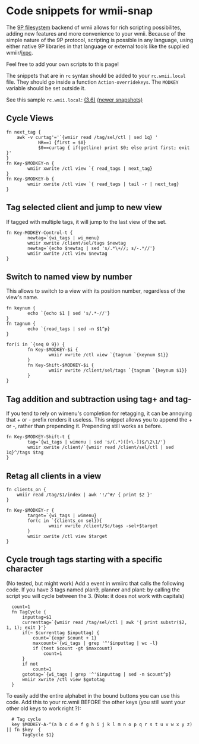 Code snippets for wmii-snap
===========================

The [9P filesystem](http://en.wikipedia.org/wiki/9P) backend of wmii allows for
rich scripting possibilites, adding new features and more convenience to your
wmii. Because of the simple nature of the 9P protocol, scripting is possible in
any language, using either native 9P libraries in that language or external
tools like the supplied wmiir/[ixpc](http://libs.suckless.org/).

Feel free to add your own scripts to this page!

The snippets that are in `rc` syntax should be added to your `rc.wmii.local`
file. They should go inside a function `Action-overridekeys`. The `MODKEY`
variable should be set outside it.

See this sample `rc.wmii.local`: [(3.6)](http://sqweek.dnsdojo.org/wmii/rc.wmii.local-3.6) [(newer snapshots)](http://sqweek.dnsdojo.org/wmii/rc.wmii.local-20080520)

Cycle Views
-----------
    fn next_tag {
        awk -v curtag'='`{wmiir read /tag/sel/ctl | sed 1q} '
                NR==1 {first = $0}
                $0==curtag { if(getline) print $0; else print first; exit }'
    }
    fn Key-$MODKEY-n {
            wmiir xwrite /ctl view `{ read_tags | next_tag}
    }
    fn Key-$MODKEY-b {
            wmiir xwrite /ctl view `{ read_tags | tail -r | next_tag}
    }

Tag selected client and jump to new view
----------------------------------------
If tagged with multiple tags, it will jump to the last view of the set.

    fn Key-MODKEY-Control-t {
            newtag=`{wi_tags | wi_menu}
            wmiir xwrite /client/sel/tags $newtag
            newtag=`{echo $newtag | sed 's/.*\+//; s/-.*//'}
            wmiir xwrite /ctl view $newtag
    }

Switch to named view by number
-----------------------------

This allows to switch to a view with its position number, regardless of the view's name.

    fn keynum {
            echo `{echo $1 | sed 's/.*-//'}
    }
    fn tagnum {
            echo `{read_tags | sed -n $1^p}
    }

    for(i in `{seq 0 9}) {
            fn Key-$MODKEY-$i {
                    wmiir xwrite /ctl view `{tagnum `{keynum $1}}
            }
            fn Key-Shift-$MODKEY-$i {
                    wmiir xwrite /client/sel/tags `{tagnum `{keynum $1}}
            }
    }

Tag addition and subtraction using tag+ and tag-
------------------------------------------------

If you tend to rely on wimenu's completion for retagging, it can be annoying that + or - prefix
renders it useless. This snippet allows you to append the + or -, rather than prepending
it. Prepending still works as before.

    fn Key-$MODKEY-Shift-t {
            tag=`{wi_tags | wimenu | sed 's/(.*)([+\-])$/\2\1/'}
            wmiir xwrite /client/`{wmiir read /client/sel/ctl | sed 1q}^/tags $tag
    }

Retag all clients in a view
---------------------------
    fn clients_on {
        wmiir read /tag/$1/index | awk '!/^#/ { print $2 }'
    }

    fn Key-$MODKEY-r {
            target=`{wi_tags | wimenu}
            for(c in `{clients_on sel}){
                    wmiir xwrite /client/$c/tags -sel+$target
            }
            wmiir xwrite /ctl view $target
    }

Cycle trough tags starting with a specific character
----------------------------------------------------

(No tested, but might work)
Add a event in wmiirc that calls the following code.
If you have 3 tags named plan9, planner and plant: by calling the script you will cycle between the 3.
(Note: it does not work with capitals)

      count=1
      fn TagCycle {
          inputtag=$1
          currenttag=`{wmiir read /tag/sel/ctl | awk '{ print substr($2, 1, 1); exit }'}
          if(~ $currenttag $inputtag) {
              count=`{expr $count + 1}
              maxcount=`{wi_tags | grep '^'$inputtag | wc -l}
              if (test $count -gt $maxcount)
                  count=1
          }
          if not
              count=1
          gototag=`{wi_tags | grep '^'$inputtag | sed -n $count^p}
          wmiir xwrite /ctl view $gototag
      }

To easily add the entire alphabet in the bound buttons you can use this code.
Add this to your rc.wmii BEFORE the other keys (you still want your other old keys to work right ?):

      # Tag cycle
      key $MODKEY-A-^(a b c d e f g h i j k l m n o p q r s t u v w x y z) || fn $key  {
          TagCycle $1}

